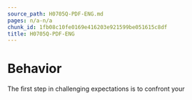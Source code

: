 ```yaml
---
source_path: H0705Q-PDF-ENG.md
pages: n/a-n/a
chunk_id: 1fb08c10fe0169e416203e921599be051615c8df
title: H0705Q-PDF-ENG
---
```

# Behavior

The ﬁrst step in challenging expectations is to confront your
